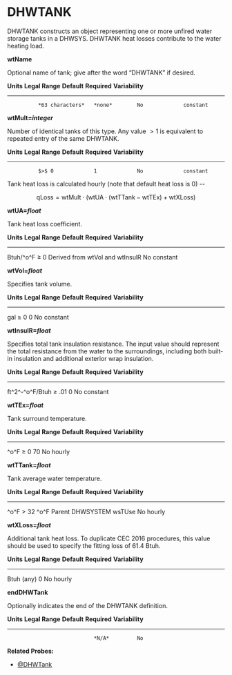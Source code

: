 # DHWTANK

DHWTANK constructs an object representing one or more unfired water storage tanks in a DHWSYS. DHWTANK heat losses contribute to the water heating load.

**wtName**

Optional name of tank; give after the word “DHWTANK” if desired.

  **Units**   **Legal Range**   **Default**   **Required**   **Variability**
  ----------- ----------------- ------------- -------------- -----------------
              *63 characters*   *none*        No             constant

**wtMult=*integer***

Number of identical tanks of this type. Any value $>1$ is equivalent to repeated entry of the same DHWTANK.

  **Units**   **Legal Range**   **Default**   **Required**   **Variability**
  ----------- ----------------- ------------- -------------- -----------------
              $>$ 0             1             No             constant

Tank heat loss is calculated hourly (note that default heat loss is 0) --

$$\text{qLoss} = \text{wtMult} \cdot (\text{wtUA} \cdot (\text{wtTTank} - \text{wtTEx}) + \text{wtXLoss})$$

**wtUA=*float***

Tank heat loss coefficient.

  **Units**   **Legal Range**   **Default**                       **Required**   **Variability**
  ----------- ----------------- --------------------------------- -------------- -----------------
  Btuh/^o^F   $\ge$ 0           Derived from wtVol and wtInsulR   No             constant

**wtVol=*float***

Specifies tank volume.

  **Units**   **Legal Range**   **Default**   **Required**   **Variability**
  ----------- ----------------- ------------- -------------- -----------------
  gal         $\ge$ 0           0             No             constant

**wtInsulR=*float***

Specifies total tank insulation resistance. The input value should represent the total resistance from the water to the surroundings, including both built-in insulation and additional exterior wrap insulation.

  **Units**         **Legal Range**   **Default**   **Required**   **Variability**
  ----------------- ----------------- ------------- -------------- -----------------
  ft^2^-^o^F/Btuh   $\ge$ .01         0             No             constant

**wtTEx=*float***

Tank surround temperature.

  **Units**   **Legal Range**   **Default**   **Required**   **Variability**
  ----------- ----------------- ------------- -------------- -----------------
  ^o^F        $\ge$ 0           70            No             hourly

**wtTTank=*float***

Tank average water temperature.

  **Units**   **Legal Range**   **Default**               **Required**   **Variability**
  ----------- ----------------- ------------------------- -------------- -----------------
  ^o^F        $>$ 32 ^o^F       Parent DHWSYSTEM wsTUse   No             hourly

**wtXLoss=*float***

Additional tank heat loss. To duplicate CEC 2016 procedures, this value should be used to specify the fitting loss of 61.4 Btuh.

  **Units**   **Legal Range**   **Default**   **Required**   **Variability**
  ----------- ----------------- ------------- -------------- -----------------
  Btuh        (any)             0             No             hourly

**endDHWTank**

Optionally indicates the end of the DHWTANK definition.

  **Units**   **Legal Range**   **Default**   **Required**   **Variability**
  ----------- ----------------- ------------- -------------- -----------------
                                *N/A*         No             

**Related Probes:**

- [@DHWTank](#p_dhwtank)
